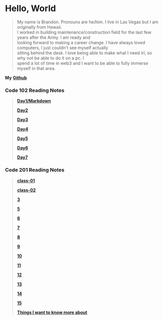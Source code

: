 
# Hello, World

> My name is Brandon. Pronouns are he/him. I live in Las Vegas but I am originally from Hawaii.  
I worked in building maintenance/construction field for the last few years after the Army. I am ready and  
looking forward to making a career change. I have always loved computers, I just couldn't see myself actually  
sitting behind the desk. I love being able to make what I need irl, so why not be able to do it on a pc. I  
spend a lot of time in web3 and I want to be able to fully immerse myself in that area.


**My** [**Github**](https://brandomoki.github.io/reading-notes/)

### Code 102 Reading Notes

> [**Day1/Markdown**](markdown.md)
>
> [**Day2**](Day2.md)
>
> [**Day3**](Day3.md)
>
> [**Day4**](html.md)
>
> [**Day5**](css.md)
>
> [**Day6**](js.md)
>
> [**Day7**](programmingWithJS.md)

### Code 201 Reading Notes
> [**class-01**](class-01.md)
>
> [**class-02**](class-02.md)
>
> [**3**]()
>
> [**5**]()
>
> [**6**]()
>
> [**7**]()
>
> [**8**]()
>
> [**9**]()
>
> [**10**]()
>
> [**11**]()
>
> [**12**]()
>
> [**13**]()
>
> [**14**]()
>
> [**15**]()
>
> [**Things I want to know more about**]()

